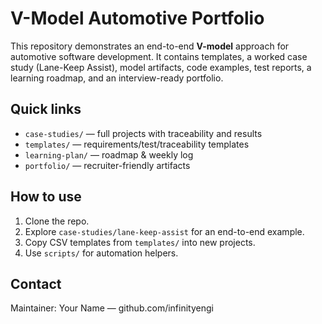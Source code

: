 # V-Model Automotive Portfolio

This repository demonstrates an end-to-end **V-model** approach for automotive software development.
It contains templates, a worked case study (Lane-Keep Assist), model artifacts, code examples, test reports,
a learning roadmap, and an interview-ready portfolio.

## Quick links
- `case-studies/` — full projects with traceability and results
- `templates/` — requirements/test/traceability templates
- `learning-plan/` — roadmap & weekly log
- `portfolio/` — recruiter-friendly artifacts

## How to use
1. Clone the repo.
2. Explore `case-studies/lane-keep-assist` for an end-to-end example.
3. Copy CSV templates from `templates/` into new projects.
4. Use `scripts/` for automation helpers.

## Contact
Maintainer: Your Name — github.com/infinityengi
